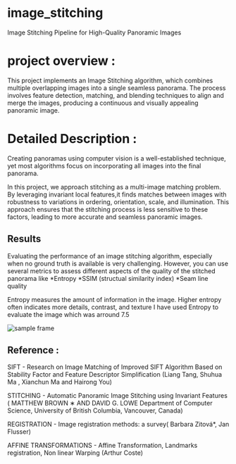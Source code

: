 # image_stitching
Image Stitching Pipeline for High-Quality Panoramic Images


# project overview :
This project implements an Image Stitching algorithm, which combines multiple overlapping images into a single seamless panorama. The process involves feature detection, matching, and blending techniques to align and merge the images, producing a continuous and visually appealing panoramic image.

# Detailed Description :
Creating panoramas using computer vision is a well-established technique, yet most algorithms focus on incorporating all images into the final panorama.

In this project, we approach stitching as a multi-image matching problem. By leveraging invariant local features,it finds matches between images with robustness to variations in ordering, orientation, scale, and illumination. This approach ensures that the stitching process is less sensitive to these factors, leading to more accurate and seamless panoramic images.

## Results
Evaluating the performance of an image stitching algorithm, especially when no ground truth is available is very challenging. However, you can use several metrics to assess different aspects of the quality of the stitched panorama like 
*Entropy 
*SSIM (structual similarity index)
*Seam line quality

Entropy measures the amount of information in the image. Higher entropy often indicates more details, contrast, and texture
I have used Entropy to evaluate the image which was arround 7.5

![sample frame ](/home/madmax/stitching/image_stitching/output.png)

## Reference :
SIFT - Research on Image Matching of Improved SIFT Algorithm
Based on Stability Factor and Feature Descriptor Simplification (Liang Tang, Shuhua Ma , Xianchun Ma
and Hairong You)

STITCHING - Automatic Panoramic Image Stitching using Invariant Features ( MATTHEW BROWN ∗ AND DAVID G. LOWE Department of Computer Science, University of British Columbia, Vancouver, Canada)

REGISTRATION - Image registration methods: a survey( Barbara Zitová*, Jan Flusser)

AFFINE TRANSFORMATIONS - Affine Transformation, Landmarks registration, Non linear Warping
(Arthur Coste)